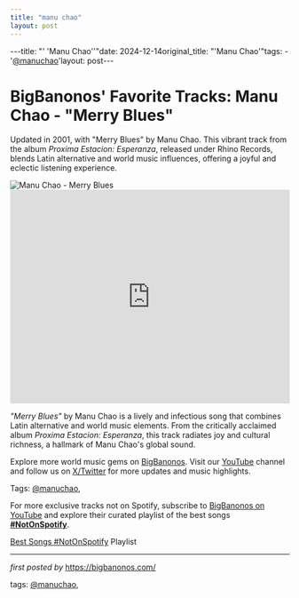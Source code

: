 ```yaml
---
title: "manu chao"
layout: post
---
```

---title: "' 'Manu Chao''"date: 2024-12-14original_title: "'Manu Chao'"tags:  - '[@manuchao](/tags/manuchao/)'layout: post---<!-- Post Title --><h1 >BigBanonos' Favorite Tracks: Manu Chao - "Merry Blues"</h1> <!-- Introductory Text --><p >Updated in 2001, with "Merry Blues" by Manu Chao. This vibrant track from the album <em>Proxima Estacion: Esperanza</em>, released under Rhino Records, blends Latin alternative and world music influences, offering a joyful and eclectic listening experience.</p> <!-- Featured Image --><div > <img src="https://i.ytimg.com/vi/eIDx7-3MqZc/hq720.jpg?sqp=-oaymwEhCK4FEIIDSFryq4qpAxMIARUAAAAAGAElAADIQj0AgKJD&rs=AOn4CLD_mU85RP-PKUihmVOv9-Dp7rV_AQ" alt="Manu Chao - Merry Blues" /></div> <!-- YouTube Video Embed --><div > <iframe width="100%" height="385" src="https://www.youtube.com/embed/eIDx7-3MqZc" title="Manu Chao - Merry Blues (Official Music Video)" frameborder="0" allow="accelerometer; autoplay; clipboard-write; encrypted-media; gyroscope; picture-in-picture; web-share" referrerpolicy="strict-origin-when-cross-origin" allowfullscreen></iframe></div> <!-- Song Information --><div > <p><em>"Merry Blues"</em> by Manu Chao is a lively and infectious song that combines Latin alternative and world music elements. From the critically acclaimed album <em>Proxima Estacion: Esperanza</em>, this track radiates joy and cultural richness, a hallmark of Manu Chao's global sound.</p></div> <!-- Footer Links --><div > <p>Explore more world music gems on <a href="https://bigbanonos.com/" target="_blank">BigBanonos</a>. Visit our <a href="https://www.youtube.com/[@BigBanonos](/tags/BigBanonos/)" target="_blank">YouTube</a> channel and follow us on <a href="https://x.com/bigbanonos" target="_blank">X/Twitter</a> for more updates and music highlights.</p></div> <!-- Tags --><p >Tags: [@manuchao](/tags/manuchao/),</p><!--Subscribe and Playlist Links--><div>    <p>For more exclusive tracks not on Spotify, subscribe to <a href="https://www.youtube.com/[@BigBanonos](/tags/BigBanonos/)" target="_blank">BigBanonos on YouTube</a> and explore their curated playlist of the best songs <strong>[#NotOnSpotify](/tags/NotOnSpotify/)</strong>.</p>    <p><a href="https://www.youtube.com/playlist?list=PLtuNtuTatqI0kFahUCbtbfenC_ET5O_tr" target="_blank">Best Songs [#NotOnSpotify](/tags/NotOnSpotify/) Playlist<br /></a></p></div><hr /><p><em>first posted by</em> <a href="https://bigbanonos.com/" rel="noopener" target="_new">https://bigbanonos.com/</a></p><p>tags: [@manuchao](/tags/manuchao/),</p>